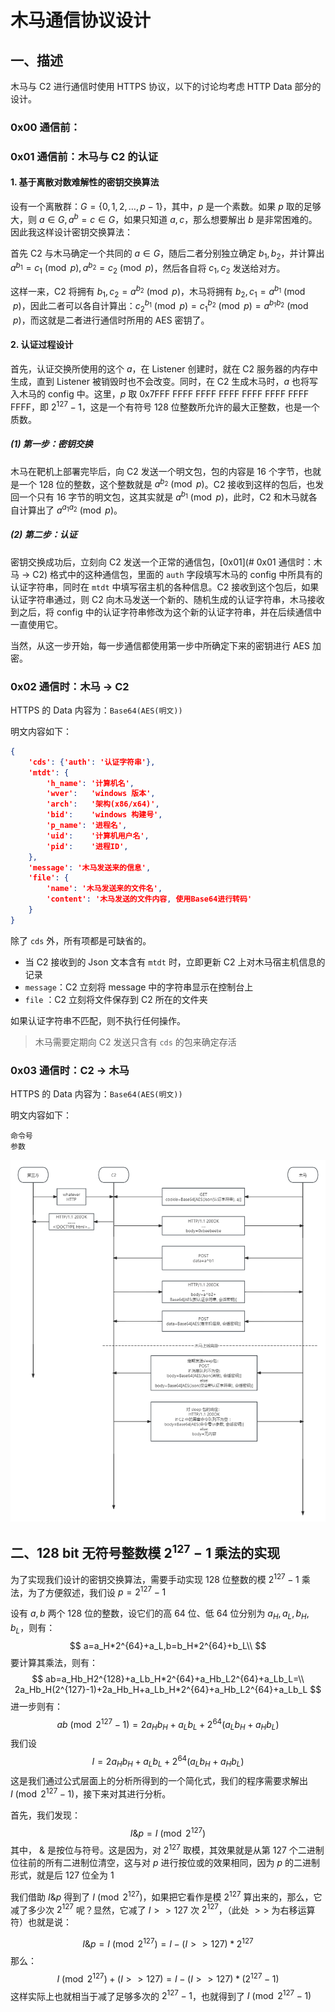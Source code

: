 # 木马通信协议设计

## 一、描述

木马与 C2 进行通信时使用 HTTPS 协议，以下的讨论均考虑 HTTP Data 部分的设计。

### 0x00 通信前：

### 0x01 通信前：木马与 C2 的认证

#### 1. 基于离散对数难解性的密钥交换算法

设有一个离散群：$G=\{0,1,2,\dots,p-1\}$，其中，$p$ 是一个素数。如果 $p$ 取的足够大，则 $a\in G,a^b=c\in G$，如果只知道 $a,c$，那么想要解出 $b$ 是非常困难的。因此我这样设计密钥交换算法：

首先 C2 与木马确定一个共同的 $a\in G$，随后二者分别独立确定 $b_1,b_2$，并计算出 $a^{b_1}=c_1\pmod p,a^{b_2}=c_2\pmod p$，然后各自将 $c_1,c_2$ 发送给对方。

这样一来，C2 将拥有 $b_1,c_2=a^{b_2}\pmod p$，木马将拥有 $b_2,c_1=a^{b_1}\pmod p$，因此二者可以各自计算出：$c_2^{b_1}\pmod p=c_1^{b_2}\pmod p=a^{b_1b_2}\pmod p$，而这就是二者进行通信时所用的 AES 密钥了。

#### 2. 认证过程设计

首先，认证交换所使用的这个 $a$，在 Listener 创建时，就在 C2 服务器的内存中生成，直到 Listener 被销毁时也不会改变。同时，在 C2 生成木马时，$a$ 也将写入木马的 config 中。这里，$p$ 取 0x7FFF FFFF FFFF FFFF FFFF FFFF FFFF FFFF，即 $2^{127}-1$，这是一个有符号 128 位整数所允许的最大正整数，也是一个质数。

##### (1) 第一步：密钥交换

木马在靶机上部署完毕后，向 C2 发送一个明文包，包的内容是 16 个字节，也就是一个 128 位的整数，这个整数就是 $a^{b_2}\pmod p$。C2 接收到这样的包后，也发回一个只有 16 字节的明文包，这其实就是 $a^{b_1}\pmod p$，此时，C2 和木马就各自计算出了 $a^{a_1a_2}\pmod p$。

##### (2) 第二步：认证

密钥交换成功后，立刻向 C2 发送一个正常的通信包，[0x01](# 0x01 通信时：木马 → C2) 格式中的这种通信包，里面的 `auth` 字段填写木马的 config 中所具有的认证字符串，同时在 `mtdt` 中填写宿主机的各种信息。C2 接收到这个包后，如果认证字符串通过，则 C2 向木马发送一个新的、随机生成的认证字符串，木马接收到之后，将 config 中的认证字符串修改为这个新的认证字符串，并在后续通信中一直使用它。

当然，从这一步开始，每一步通信都使用第一步中所确定下来的密钥进行 AES 加密。



### 0x02 通信时：木马 → C2

HTTPS 的 Data 内容为：`Base64(AES(明文))` 


明文内容如下：

```json
{
    'cds': {'auth': '认证字符串'},
    'mtdt': {
        'h_name': '计算机名',
        'wver':   'windows 版本',
        'arch':   '架构(x86/x64)',
        'bid':    'windows 构建号',
        'p_name': '进程名',
        'uid':    '计算机用户名',
        'pid':    '进程ID',
    },
    'message': '木马发送来的信息',
    'file': {
        'name': '木马发送来的文件名',
        'content': '木马发送的文件内容, 使用Base64进行转码'
    }
}
```

除了 `cds` 外，所有项都是可缺省的。

- 当 C2 接收到的 Json 文本含有 `mtdt` 时，立即更新 C2 上对木马宿主机信息的记录
- `message`：C2 立刻将 message 中的字符串显示在控制台上
-  `file` ：C2 立刻将文件保存到 C2 所在的文件夹

如果认证字符串不匹配，则不执行任何操作。

> 木马需要定期向 C2 发送只含有 `cds` 的包来确定存活



### 0x03 通信时：C2 → 木马

HTTPS 的 Data 内容为：`Base64(AES(明文))`

明文内容如下：

```
命令号
参数
```

![1](./protocol.png)

## 二、128 bit 无符号整数模 $2^{127}-1$ 乘法的实现

为了实现我们设计的密钥交换算法，需要手动实现 128 位整数的模 $2^{127}-1$ 乘法，为了方便叙述，我们设 $p=2^{127}-1$

设有 $a,b$ 两个 128 位的整数，设它们的高 64 位、低 64 位分别为 $a_H,a_L,b_H,b_L$，则有：
$$
a=a_H*2^{64}+a_L,b=b_H*2^{64}+b_L\\
$$
要计算其乘法，则有：
$$
ab=a_Hb_H2^{128}+a_Lb_H*2^{64}+a_Hb_L2^{64}+a_Lb_L=\\
2a_Hb_H(2^{127}-1)+2a_Hb_H+a_Lb_H*2^{64}+a_Hb_L2^{64}+a_Lb_L
$$
进一步则有：
$$
ab\pmod{2^{127}-1}=2a_Hb_H+a_Lb_L+ 2^{64}(a_Lb_H+a_Hb_L)
$$
我们设
$$
I=2a_Hb_H+a_Lb_L+ 2^{64}(a_Lb_H+a_Hb_L)
$$
这是我们通过公式层面上的分析所得到的一个简化式，我们的程序需要求解出 $I\pmod{2^{127}-1}$，接下来对其进行分析。

首先，我们发现：
$$
I\&p=I\pmod{2^{127}}
$$
其中， & 是按位与符号。这是因为，对 $2^{127}$ 取模，其效果就是从第 127 个二进制位往前的所有二进制位清空，这与对 $p$ 进行按位或的效果相同，因为 $p$ 的二进制形式，就是后 127 位全为 1

我们借助 $I\&p$ 得到了 $I\pmod{2^{127}}$，如果把它看作是模 $2^{127}$ 算出来的，那么，它减了多少次 $2^{127}$ 呢？显然，它减了
$I>>127$ 次 $2^{127}$，（此处 $>>$ 为右移运算符）也就是说：


$$
I\&p=I\pmod {2^{127}}=I-(I>>127)*2^{127}
$$
那么：
$$
I\pmod{2^{127}}+(I>>127)=I-(I>>127)*(2^{127}-1)
$$
这样实际上也就相当于减了足够多次的 $2^{127}-1$，也就得到了 $I\pmod{2^{127}-1}$



